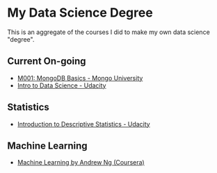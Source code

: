 # My Data Science Degree

This is an aggregate of the courses I did to make my own data science "degree".

## Current On-going
- [M001: MongoDB Basics - Mongo University](https://university.mongodb.com/mercury/M001/2018_January/syllabus)
- [Intro to Data Science - Udacity](https://br.udacity.com/course/intro-to-data-science--ud359)


## Statistics
- [Introduction to Descriptive Statistics - Udacity](https://br.udacity.com/course/intro-to-descriptive-statistics--ud827)

## Machine Learning
- [Machine Learning by Andrew Ng (Coursera)](https://www.coursera.org/learn/machine-learning/)
